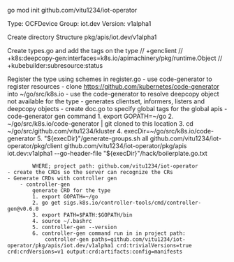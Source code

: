 go mod init github.com/vitu1234/iot-operator

Type: OCFDevice
Group: iot.dev
Version: v1alpha1

Create directory Structure
    pkg/apis/iot.dev/v1alpha1

Create types.go and add the tags on the type
    // +genclient
    // +k8s:deepcopy-gen:interfaces=k8s.io/apimachinery/pkg/runtime.Object
    // +kubebuilder:subresource:status

Register the type using schemes in register.go
    - use code-generator to register resources
    - clone https://github.com/kubernetes/code-generator into ~/go/src/k8s.io
    - use the code-generator to resolve deepcopy object not available for the type
    - generates clientset, informers, listers and deepcopy objects
    - create doc.go to specify global tags for the global apis
    - code-generator gen command
        1. export GOPATH=~/go
        2. ~/go/src/k8s.io/code-generator | git cloned to this location
        3. cd ~/go/src/github.com/vitu1234/kluster
        4. execDir=~/go/src/k8s.io/code-generator
        5. "${execDir}"/generate-groups.sh all github.com/vitu1234/iot-operator/pkg/client github.com/vitu1234/iot-operator/pkg/apis iot.dev:v1alpha1 --go-header-file "${execDir}"/hack/boilerplate.go.txt

            WHERE; project path: github.com/vitu1234/iot-operator
    - create the CRDs so the server can recognize the CRs
    - Generate CRDs with controller gen
        - controller-gen
            generate CRD for the type
            1. export GOPATH=~/go
            2. go get sigs.k8s.io/controller-tools/cmd/controller-gen@v0.6.0
            3. export PATH=$PATH:$GOPATH/bin
            4. source ~/.bashrc
            5. controller-gen --version
            6. controller-gen command run in in project path: 
                controller-gen paths=github.com/vitu1234/iot-operator/pkg/apis/iot.dev/v1alpha1 crd:trivialVersions=true crd:crdVersions=v1 output:crd:artifacts:config=manifests
